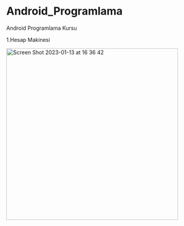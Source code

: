 # Android_Programlama

Android Programlama Kursu

1.Hesap Makinesi


<img width="452" alt="Screen Shot 2023-01-13 at 16 36 42" src="https://user-images.githubusercontent.com/56505975/212332699-acef1896-058d-4a25-a9b1-0961f7a8edcb.png">
